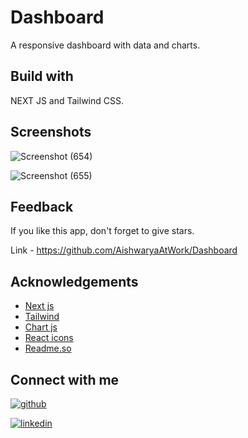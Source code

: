 # Dashboard
A responsive dashboard with data and charts.
 


## Build with
NEXT JS and Tailwind CSS.


## Screenshots

![Screenshot (654)](https://github.com/AishwaryaAtWork/Dashboard/assets/109826222/e557d82b-0105-4e1f-8930-07fe142c9835)

![Screenshot (655)](https://github.com/AishwaryaAtWork/Dashboard/assets/109826222/2d0fb308-de22-47d9-a21b-4f75a7537eb4)

## Feedback

If you like this app, don't forget to give stars.

Link - https://github.com/AishwaryaAtWork/Dashboard


## Acknowledgements

 - [Next js](https://nextjs.org/)
 - [Tailwind](https://tailwindcss.com/)
 - [Chart js](https://react-chartjs-2.js.org/)
 - [React icons](https://www.npmjs.com/package/react-icons)
 - [Readme.so](https://readme.so/)


## Connect with me

[![github](https://img.shields.io/badge/github-000?style=for-the-badge&logo=ko-fi&logoColor=white)](https://github.com/AishwaryaAtWork)

[![linkedin](https://img.shields.io/badge/linkedin-0A66C2?style=for-the-badge&logo=linkedin&logoColor=white)](https://www.linkedin.com/in/aishwarya-pathak-573993233/)
